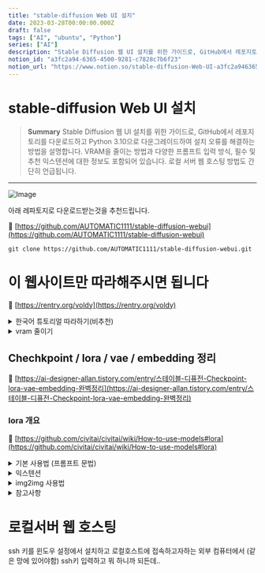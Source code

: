 ```yaml
---
title: "stable-diffusion Web UI 설치"
date: 2023-03-28T00:00:00.000Z
draft: false
tags: ["AI", "ubuntu", "Python"]
series: ["AI"]
description: "Stable Diffusion 웹 UI 설치를 위한 가이드로, GitHub에서 레포지토리를 다운로드하고 Python 3.10으로 다운그레이드하여 설치 오류를 해결하는 방법을 설명합니다. VRAM을 줄이는 방법과 다양한 프롬프트 입력 방식, 필수 및 추천 익스텐션에 대한 정보도 포함되어 있습니다. 로컬 서버 웹 호스팅 방법도 간단히 언급됩니다."
notion_id: "a3fc2a94-6365-4500-9281-c7828c7b6f23"
notion_url: "https://www.notion.so/stable-diffusion-Web-UI-a3fc2a94636545009281c7828c7b6f23"
---
```


# stable-diffusion Web UI 설치

> **Summary**
> Stable Diffusion 웹 UI 설치를 위한 가이드로, GitHub에서 레포지토리를 다운로드하고 Python 3.10으로 다운그레이드하여 설치 오류를 해결하는 방법을 설명합니다. VRAM을 줄이는 방법과 다양한 프롬프트 입력 방식, 필수 및 추천 익스텐션에 대한 정보도 포함되어 있습니다. 로컬 서버 웹 호스팅 방법도 간단히 언급됩니다.

---

![Image](https://prod-files-secure.s3.us-west-2.amazonaws.com/09ccd4d5-876c-4bba-bbdf-cc77a0a11257/a2d2b47e-58c3-4df8-9d64-75776b6ef87d/Untitled.png?X-Amz-Algorithm=AWS4-HMAC-SHA256&X-Amz-Content-Sha256=UNSIGNED-PAYLOAD&X-Amz-Credential=ASIAZI2LB4665Y37Q6PK%2F20250724%2Fus-west-2%2Fs3%2Faws4_request&X-Amz-Date=20250724T120027Z&X-Amz-Expires=3600&X-Amz-Security-Token=IQoJb3JpZ2luX2VjEAQaCXVzLXdlc3QtMiJHMEUCIB2L%2BaKY%2BRAJMWsFDt7g2XNZDrB4uPWfS028OT9RxxxkAiEA%2Bt4QA9R8wfHbSTZ%2FGwSOr1Llx9YqDmRDqvrG4TZZxYYq%2FwMILRAAGgw2Mzc0MjMxODM4MDUiDC35CbuiffVZCOc3lCrcA9hFlEQjiAPrekwbxH5XB5PP0lxcKWOO%2FFq45%2FoPt2CxyuxOOLCT1GExLqn6uGagPCMWvSqLVG5vto%2BNwIHqduviLHkA57ANo2M00f6%2B1YPjSSXH7gOJlKgd7dFwDM%2BRV99lwz9QMnuvsxU9MiKI0%2FO%2FqRNT79Pv8uyCo%2B9o2kO0fmRlEBH6oCdabGzmGt63Q56XPgPkoH1y8MUDW7we%2FqqHLM9IIq1t7hZrJ7EVzkH0%2BakwZ%2Brp06Iqt8T2jGxq5rqxqixAcd0mKAUnsv5N3tDf1wG4MH0a0kwihHO%2FsbzvBU2kKpOwq3Rf%2F9b9U8hSk704zn%2BHGA6e%2F6GmwoXzJnC17BbR7KSBNORENj9XzV0kZrD2FU9gBtnDeb7yM1%2BCbBC5Jut5Kk6dq1gvJdkgjyBIPioGqhiCVveKW75LrGcoD05yQ9KZcfWD3LaB9aCaAy%2BGJY%2BIQIU1t00ceUZLady3%2FDeSAh%2Bct8pWLMh59MVLgD7s1%2Fst8e3jlYezHm%2BcBNATO9vUN4%2BqG7fAJ5mjXDkMefCMmUMR3mjY1BYaR19h4qaYm%2FtaORZ5dtjopnbi8RoFN79FDH2YecKAiR2leVGumHWq7ltpuveRn5DG4fGz4QsFvPS%2BdSmSyNDYMMG%2FiMQGOqUBjg%2BVJ16KWtpfYyVLefbAvmXzPksc6xmy7hIpWdM7NtJEx6sDhuqYhdqGsUyOhORKWCzrIK0%2F9J2X%2BurzkSWpJ0uNHwqG83UUAYUAD7I98hzy60GZfhor0LTNiHufSEq6txvSY3X1HhGn67zqdjGc0loAWb4q83Pqbm8vVfRCn0AA%2B%2BHk%2BVR%2Bh6%2FnJ1JkVDbOlJ2ArKJElzAfqa%2FAizCFT3tXgJgH&X-Amz-Signature=42ba0aac7f91a56fca94c7e7f7bc2e7c57636770449d4df169e6f7fa55012bdb&X-Amz-SignedHeaders=host&x-amz-checksum-mode=ENABLED&x-id=GetObject)

아래 레파토지로 다운로드받는것을 추천드립니다.

🔗 [https://github.com/AUTOMATIC1111/stable-diffusion-webui](https://github.com/AUTOMATIC1111/stable-diffusion-webui)

```shell
git clone https://github.com/AUTOMATIC1111/stable-diffusion-webui.git
```

# 이 웹사이트만 따라해주시면 됩니다

🔗 [https://rentry.org/voldy](https://rentry.org/voldy)

<details>
<summary>한국어 튜토리얼 따라하기(비추천)</summary>

🔗 [https://skyksit.com/useful/install-stable-diffusion-for-windows/](https://skyksit.com/useful/install-stable-diffusion-for-windows/)

# Windows Chocolatey 설치

🔗 [https://chocolatey.org/install](https://chocolatey.org/install)


윈도우 PowerShell 관리자권한으로 실행하여 다음 명령어를 입력합니다

```shell
Set-ExecutionPolicy Bypass -Scope Process -Force; [System.Net.ServicePointManager]::SecurityProtocol = [System.Net.ServicePointManager]::SecurityProtocol -bor 3072; iex ((New-Object System.Net.WebClient).DownloadString('https://community.chocolatey.org/install.ps1'))
```


설치가 완료되면, 다음 명령어로 설치를 확인할 수 있습니다

```shell
choco
choco -?
```

![Image](https://prod-files-secure.s3.us-west-2.amazonaws.com/09ccd4d5-876c-4bba-bbdf-cc77a0a11257/e5355b0e-7f62-4715-a93f-4bc63b82e1a4/Untitled.png?X-Amz-Algorithm=AWS4-HMAC-SHA256&X-Amz-Content-Sha256=UNSIGNED-PAYLOAD&X-Amz-Credential=ASIAZI2LB4666ZXBBF5S%2F20250724%2Fus-west-2%2Fs3%2Faws4_request&X-Amz-Date=20250724T120028Z&X-Amz-Expires=3600&X-Amz-Security-Token=IQoJb3JpZ2luX2VjEAQaCXVzLXdlc3QtMiJHMEUCIEDlGD3nyVwLHudqikmcFjMhDOAR%2Bu7LzK3cTG7hfn0sAiEA24WWQ21o9zJgy7Ne7D5Tj11x%2FD7gFj0CNUIQJtVgoy8q%2FwMILRAAGgw2Mzc0MjMxODM4MDUiDNEa22zTJJ5NG8hteCrcA%2Bq9CsmFeGateEmMu9Il%2FFY5mNQrtVuCp8MuV7WlkTtWUCL2NGgqPkKrY%2BbYMwQqKSb6uSmUMzJ3RXHVosI%2BrUPYW1xO5iyGdUUemWvEOux%2FviGJlCDH6pm9XCywILRKpfWWesm2fzK2pb9EJzr4FmDhJQs2LnxSi%2B0kUtYY6c0j%2F8F1w3DI%2BVFOBkmynca1X3%2BJwbpqLFFU2UFl87xp8uy1mjUKGk32VAMtf%2B9%2BGmLBPx%2BIDnXSXpDXppCcn7rd9M7BjX%2Bz0GheGXmMJzq15DfthRehVceYO2znZ6Qgzeit7%2FRc3CPt8Gk%2FZnSQg%2FJPHy%2BkQNGXLezotYKaartW1lXcSk9ZBXgPY6yh94k8IzmNX5xe7GkacG2KzGl%2Fo8pzCyNcjUa09zBAG0g%2FRCpdGEG4nIsVZfq6OXj2akhbxBcrdavJNQF9PiGoOUIsUnjxzXnaWTUD4O5w4jvFbHz9Ok1j775kLNyOKnNiRSTDEHdZm8YJG3rDazYwxIiTCrxYK1hnF4932K2tLPbx0rG8rUb1nU8VCNnE7x0rGGv59s086FhFwP%2FJ%2FXfbJp4JQsrqw6TkiR0QgDawLVf%2B5Azhzn0Ivn84HkmH4W3%2BAe6p7ga0Td0j5TD8pJRVFUQ2MJi%2FiMQGOqUBrCnvpRUI4adss6r5eytglu05KZbVCmyHDUIfkn%2FqYchMDG5WMx5gO7w17s%2Bcmn8mmPXLTwmh5RjBQgevlUu1LTZ1lqDyTaRKkSf2cmrgg9brkMR2oIjG2N9qJLNB22ysUuiBpdIygYp%2BoWdKdp9wEzqPYg52XImRjWG8DJpadOfJfvOccvRlKkbaQ44n9QlQ7b3xCVbFlaRqDGqZBDvJHglGzKst&X-Amz-Signature=e88b78f7e7ef37d7a7e3358cce4974e33af7ee43f6c723deba0cb40d14645886&X-Amz-SignedHeaders=host&x-amz-checksum-mode=ENABLED&x-id=GetObject)

‘[launch.py](http://launch.py/)’ 파일에서 발생한 오류는 'RuntimeError: Couldn’t install torch.'입니다. 이 오류는 PyTorch를 설치할 때 발생하는 것으로 보입니다. 오류 메시지에 따르면 Python 버전이 호환되지 않아 발생한 것 같습니다.

오류 메시지에서 제안하는 대로 Python 버전을 3.10으로 다운그레이드하고 WebUI 디렉토리의 현재 Python 및 ‘venv’ 폴더를 삭제한 후 다시 시도해보세요. 또는 WebUI의 바이너리 릴리스를 사용할 수도 있습니다.

[Python 3.10 (Windows 7 버전)](https://github.com/adang1345/PythonWin7/raw/master/3.10.6/python-3.10.6-amd64-full.exe)

[**설치**](https://www.python.org/ftp/python/3.10.6/python-3.10.6-amd64.exe)

[(페이지)](https://www.python.org/downloads/windows/)

- 설치 시** " PATH에 추가**" 를 선택해야 합니다.

</details>

<details>
<summary>vram 줄이기</summary>

**6단계****(선택 사항):**

이렇게 하면 VRAM이 줄어들고 더 큰 해상도 또는 배치 크기에서 원시 생성 속도 를 10% 미만으로

생성할 수 있습니다. 평균 **25% 더 빠름 ) ***대부분의* 사용자 에게 권장됨 -편집 - 다음으로 변경

```plain text
webui-user.bat
```

```plain text
COMMANDLINE_ARGS=COMMANDLINE_ARGS=--medvram
```

</details>

## Chechkpoint / lora / vae / embedding 정리

🔗 [https://ai-designer-allan.tistory.com/entry/스테이블-디퓨전-Checkpoint-lora-vae-embedding-완벽정리](https://ai-designer-allan.tistory.com/entry/스테이블-디퓨전-Checkpoint-lora-vae-embedding-완벽정리)

### lora 개요

🔗 [https://github.com/civitai/civitai/wiki/How-to-use-models#lora](https://github.com/civitai/civitai/wiki/How-to-use-models#lora)


<details>
<summary>기본 사용법 (프롬프트 문법)</summary>

🔗 [https://rupicat.com/entry/Stable-Diffusion-프롬프트prompt-입력-방법-정리](https://rupicat.com/entry/Stable-Diffusion-프롬프트prompt-입력-방법-정리)

프롬프트 입력은 크게 두가지로 나뉨

- Prompt
  - 의도하고자하는 요소
- Negative prompt
  - 피하고자하는 요소

Checkpoint , Lora에대한 설명이 잘 되어있음

🎥 [동영상 보기](https://youtu.be/lIeUcj9LJyQ)

### **| 기본 문법**

프롬프트는 콤마 "," 로 구분

() 괄호로 프롬프트에 가중치를 줄수 있다. [] 는 가중치를 줄인다.

(프롬프트:가중치) 가중치는 보통 0.1~1.8까지 적는다. 기본값은 1

(프롬프트, 프롬프트:가중치) 여러개의 프롬프트를 묶어서 가중치 적용

(프롬프트) = (프롬프트:1.1)

[프롬프트] = (프롬프트:0.9)

외모, 상태, 배경 등은 태그로 적고 구도나 상황, 행위 묘사등은 문장으로 입력한다.


얼굴보정(Restore Faces) 체크해 주시면 얼굴을 뚜렸하고 섬세하게 그려주는 것 같습니다.

</details>

<details>
<summary>익스텐션</summary>

🔗 [https://rupicat.com/entry/Stable-Diffusion-Webui-필수-유용한-Extensions-익스텐션-들](https://rupicat.com/entry/Stable-Diffusion-Webui-필수-유용한-Extensions-익스텐션-들)

1. ControlNet
🔗 [https://youtu.be/ABn25X18wfM](https://youtu.be/ABn25X18wfM)

  1. OpenPose Editor
  1. Posex
  1. [Civitai.com](http://civitai.com/) Poses
1. [Civitai Helper](https://github.com/butaixianran/Stable-Diffusion-Webui-Civitai-Helper.git)
  1. 결과 미리보기 확인하고 모델 선택 [튜토리얼](https://youtu.be/ZVjWQY-NxyQ)
  1. 익스텐션에서 직접 URL 입력하여 설치해야함
1. [ddetailer](https://github.com/dustysys/ddetailer.git)
  1. 결과의 퀄리티를 높여줌 [C++ 비주얼 스튜디오](https://visualstudio.microsoft.com/ko/downloads/) 도구가 요구됨 [튜토리얼](https://youtu.be/xJAyZG-ssAM)
1. [rembg](https://github.com/AUTOMATIC1111/stable-diffusion-webui-rembg.git)
  1. 배경제거 [튜토리얼](https://youtu.be/S-39H5KXOUo)
  1. 혹은 [coolai](https://bgsub.com/webapp/?utm_source=coolai.app) 에서 웹상으로 수동으로도 가능합니다
1. [ModelKeyworld](https://github.com/mix1009/model-keyword.git)
  1. 모델에서 사용하는 키워드를 볼 수 있음
</details>

<details>
<summary>img2img 사용법</summary>

🎥 [동영상 보기](https://youtu.be/0CUHf3Gp4WQ)

</details>

<details>
<summary>참고사항</summary>

## 플러그인 모음

web ui 도 많이 업그레이드 되어 파생 기능이 엄청나게 많아졌습니다.

[Civitai.com](https://civitai.com/)

사이트에서 수많은 모델, Lora, Textual Inversion 을 구할 수 있습니다.

## **webui + novel ai 설정**

[티스토리 블로그](https://skyksit.tistory.com/entry/novel-ai-stable-diffusion-%EC%84%A4%EC%B9%98-%EB%B0%8F-%EC%84%A4%EC%A0%95-%EB%B0%A9%EB%B2%95)


</details>

# 로컬서버 웹 호스팅

ssh 키를 윈도우 설정에서 설치하고 로컬호스트에 접속하고자하는 외부 컴퓨터에서 (같은 망에 있어야함) ssh키 입력하고 뭐 하니까 되든데..

